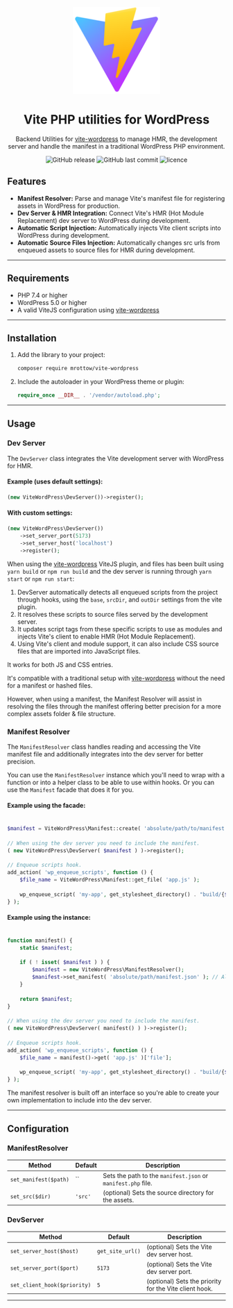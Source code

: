 <div align="center">
  <a href="https://vitejs.dev/">
    <img width="200" height="200" hspace="10" src="https://raw.githubusercontent.com/mrOttoW/vite-wordpress/ef6f4b84aa9da549e9908d8c21513d53dfe020bc/vite-logo.svg" alt="vite logo" />
  </a>
  <h1>Vite PHP utilities for WordPress</h1>
  <p>
Backend Utilities for <a href="https://github.com/mrOttoW/vite-wordpress">vite-wordpress</a> to manage HMR, the development server and handle the manifest in a traditional WordPress PHP environment.
</p>
  <img src="https://img.shields.io/github/v/release/mrOttoW/vite-wordpress-php" alt="GitHub release" />
  <img src="https://img.shields.io/github/last-commit/mrOttoW/vite-wordpress-php" alt="GitHub last commit"/>
  <img src="https://img.shields.io/npm/l/vite-wordpress-php" alt="licence" />
</div>

## Features

- **Manifest Resolver:** Parse and manage Vite's manifest file for registering assets in WordPress for production.
- **Dev Server & HMR Integration:** Connect Vite's HMR (Hot Module Replacement) dev server to WordPress during development.
- **Automatic Script Injection:** Automatically injects Vite client scripts into WordPress during development.
- **Automatic Source Files Injection:** Automatically changes src urls from enqueued assets to source files for HMR during development.

---

## Requirements

- PHP 7.4 or higher
- WordPress 5.0 or higher
- A valid ViteJS configuration using <a href="https://github.com/mrOttoW/vite-wordpress">vite-wordpress</a>

---

## Installation

1. Add the library to your project:
   ```bash
   composer require mrottow/vite-wordpress
   ```
2. Include the autoloader in your WordPress theme or plugin:
   ```php
   require_once __DIR__ . '/vendor/autoload.php';
   ```

---

## Usage

### Dev Server
The `DevServer` class integrates the Vite development server with WordPress for HMR.

#### Example (uses default settings):
```php
(new ViteWordPress\DevServer())->register();
```

#### With custom settings:
```php
(new ViteWordPress\DevServer())
    ->set_server_port(5173)
    ->set_server_host('localhost')
    ->register();
```

When using the <a href="https://github.com/mrOttoW/vite-wordpress">vite-wordpress</a> ViteJS plugin, and files has been built using `yarn build` or `npm run build` and the dev server is running through `yarn start` or `npm run start`:
1. DevServer automatically detects all enqueued scripts from the project through hooks, using the `base`, `srcDir`, and `outDir` settings from the vite plugin.
2. It resolves these scripts to source files served by the development server.
3. It updates script tags from these specific scripts to use as modules and injects Vite's client to enable HMR (Hot Module Replacement).
4. Using Vite's client and module support, it can also include CSS source files that are imported into JavaScript files.

It works for both JS and CSS entries. 

It's compatible with a traditional setup with <a href="https://github.com/mrOttoW/vite-wordpress">vite-wordpress</a> without the need for a manifest or hashed files. 

However, when using a manifest, the Manifest Resolver will assist in resolving the files through the manifest 
offering better precision for a more complex assets folder & file structure.

### Manifest Resolver
The `ManifestResolver` class handles reading and accessing the Vite manifest file and additionally integrates into the dev server for better precision. 

You can use the `ManifestResolver` instance which you'll need to wrap with a function or into a helper class to be able to use within hooks. Or you can use the `Manifest` facade that does it for you.

#### Example using the facade:
```php

$manifest = ViteWordPress\Manifest::create( 'absolute/path/to/manifest.json' ); // Also works with a PHP manifest file.

// When using the dev server you need to include the manifest.
( new ViteWordPress\DevServer( $manifest ) )->register();

// Enqueue scripts hook.
add_action( 'wp_enqueue_scripts', function () {
	$file_name = ViteWordPress\Manifest::get_file( 'app.js' );

	wp_enqueue_script( 'my-app', get_stylesheet_directory() . "build/{$file_name}" );
} );
```

#### Example using the instance:
```php

function manifest() {
	static $manifest;

	if ( ! isset( $manifest ) ) {
		$manifest = new ViteWordPress\ManifestResolver();
		$manifest->set_manifest( 'absolute/path/manifest.json' ); // Also works with a PHP manifest file.
	}

	return $manifest;
}

// When using the dev server you need to include the manifest.
( new ViteWordPress\DevServer( manifest() ) )->register();

// Enqueue scripts hook.
add_action( 'wp_enqueue_scripts', function () {
	$file_name = manifest()->get( 'app.js' )['file'];

	wp_enqueue_script( 'my-app', get_stylesheet_directory() . "build/{$file_name}" );
} );
```

The manifest resolver is built off an interface so you're able to create your own implementation to include into the dev server.

---

## Configuration

### ManifestResolver
| Method                | Default | Description                                                  |
|-----------------------|---------|--------------------------------------------------------------|
| `set_manifest($path)` | ``      | Sets the path to the `manifest.json` or `manifest.php` file. |
| `set_src($dir)`       | `'src'` | (optional) Sets the source directory for the assets.         |

### DevServer
| Method                      | Default        | Description                                            |
|-----------------------------|----------------|--------------------------------------------------------|
| `set_server_host($host)`    | `get_site_url()` | (optional) Sets the Vite dev server host.              |
| `set_server_port($port)`    | `5173`         | (optional) Sets the Vite dev server port.              |
| `set_client_hook($priority)`| `5`            | (optional) Sets the priority for the Vite client hook. |

---
